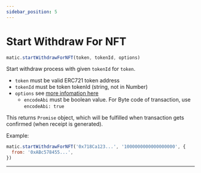 ```yaml
---
sidebar_position: 5
---
```


# Start Withdraw For NFT

```js
matic.startWithdrawForNFT(token, tokenId, options)
```

Start withdraw process with given `tokenId` for `token`.

- `token` must be valid ERC721 token address
- `tokenId` must be token tokenId (string, not in Number)
- `options` see [more infomation here](#approveERC20TokensForDeposit)
  - `encodeAbi` must be boolean value. For Byte code of transaction, use `encodeAbi: true`

This returns `Promise` object, which will be fulfilled when transaction gets confirmed (when receipt is generated).

Example:

```js
matic.startWithdrawForNFT('0x718Ca123...', '1000000000000000000', {
  from: '0xABc578455...',
})
```

---
